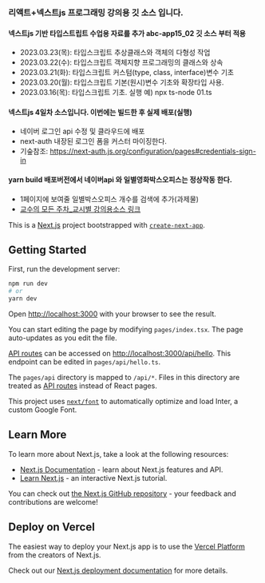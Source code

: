 ### 리액트+넥스트js 프로그래밍 강의용 깃 소스 입니다.
#### 넥스트js 기반 타입스트립트 수업용 자료를 추가 abc-app15_02 깃 소스 부터 적용
- 2023.03.23(목): 타입스크립트 추상클래스와 객체의 다형성 작업
- 2023.03.22(수): 타입스크립트 객체지향 프로그래밍의 클래스와 상속
- 2023.03.21(화): 타입스크립트 커스텀(type, class, interface)변수 기초
- 2023.03.20(월): 타입스크립트 기본(원시)변수 기초와 확장타입 사용.
- 2023.03.16(목): 타입스크립트 기초. 실행 예) npx ts-node 01.ts

#### 넥스트js 4일차 소스입니다. 이번에는 빌드한 후 실제 배포(실행)
- 네이버 로그인 api 수정 및 클라우드에 배포
- next-auth 내장된 로그인 폼을 커스터 마이징한다.
- 기숲참조: https://next-auth.js.org/configuration/pages#credentials-sign-in

#### yarn build 배포버전에서 네이버api 와 일별영화박스오피스는 정상작동 한다.
- 1페이지에 보여줄 일별박스오피스 개수를 검색에 추가(과제물)
- [교수의 모든 주차_교시별 강의용소스 링크](https://github.com/kimilguk/abc-app/branches/all)

This is a [Next.js](https://nextjs.org/) project bootstrapped with [`create-next-app`](https://github.com/vercel/next.js/tree/canary/packages/create-next-app).

## Getting Started

First, run the development server:

```bash
npm run dev
# or
yarn dev
```

Open [http://localhost:3000](http://localhost:3000) with your browser to see the result.

You can start editing the page by modifying `pages/index.tsx`. The page auto-updates as you edit the file.

[API routes](https://nextjs.org/docs/api-routes/introduction) can be accessed on [http://localhost:3000/api/hello](http://localhost:3000/api/hello). This endpoint can be edited in `pages/api/hello.ts`.

The `pages/api` directory is mapped to `/api/*`. Files in this directory are treated as [API routes](https://nextjs.org/docs/api-routes/introduction) instead of React pages.

This project uses [`next/font`](https://nextjs.org/docs/basic-features/font-optimization) to automatically optimize and load Inter, a custom Google Font.

## Learn More

To learn more about Next.js, take a look at the following resources:

- [Next.js Documentation](https://nextjs.org/docs) - learn about Next.js features and API.
- [Learn Next.js](https://nextjs.org/learn) - an interactive Next.js tutorial.

You can check out [the Next.js GitHub repository](https://github.com/vercel/next.js/) - your feedback and contributions are welcome!

## Deploy on Vercel

The easiest way to deploy your Next.js app is to use the [Vercel Platform](https://vercel.com/new?utm_medium=default-template&filter=next.js&utm_source=create-next-app&utm_campaign=create-next-app-readme) from the creators of Next.js.

Check out our [Next.js deployment documentation](https://nextjs.org/docs/deployment) for more details.
